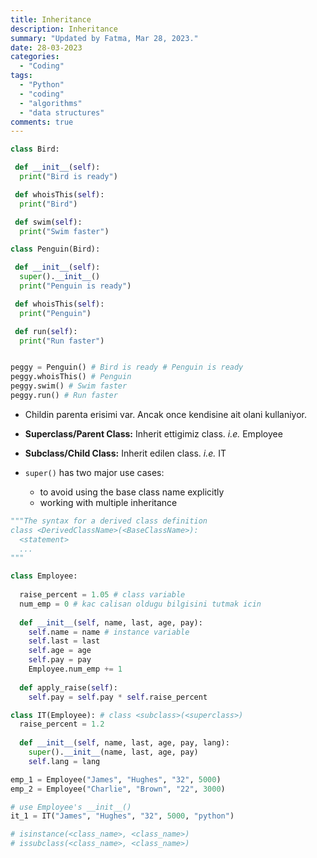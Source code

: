 ```yaml
---
title: Inheritance
description: Inheritance
summary: "Updated by Fatma, Mar 28, 2023."
date: 28-03-2023
categories:
  - "Coding"
tags:
  - "Python"
  - "coding"
  - "algorithms"
  - "data structures"
comments: true
---
```

```python
class Bird:

 def __init__(self):
  print("Bird is ready")

 def whoisThis(self):
  print("Bird")

 def swim(self):
  print("Swim faster")

class Penguin(Bird):

 def __init__(self):
  super().__init__()
  print("Penguin is ready")

 def whoisThis(self):
  print("Penguin")

 def run(self):
  print("Run faster")


peggy = Penguin() # Bird is ready # Penguin is ready
peggy.whoisThis() # Penguin
peggy.swim() # Swim faster
peggy.run() # Run faster
```

- Childin parenta erisimi var. Ancak once kendisine ait olani kullaniyor.
- **Superclass/Parent Class:** Inherit ettigimiz class. *i.e.* Employee
- **Subclass/Child Class:** Inherit edilen class. *i.e.* IT

- `super()` has two major use cases:
  - to avoid using the base class name explicitly
  - working with multiple inheritance

```python
"""The syntax for a derived class definition
class <DerivedClassName>(<BaseClassName>):
  <statement>
  ...
"""
```

```python
class Employee:
  
  raise_percent = 1.05 # class variable
  num_emp = 0 # kac calisan oldugu bilgisini tutmak icin
  
  def __init__(self, name, last, age, pay):
    self.name = name # instance variable
    self.last = last
    self.age = age
    self.pay = pay
    Employee.num_emp += 1
    
  def apply_raise(self):
    self.pay = self.pay * self.raise_percent

class IT(Employee): # class <subclass>(<superclass>)
  raise_percent = 1.2
  
  def __init__(self, name, last, age, pay, lang):
    super().__init__(name, last, age, pay)
    self.lang = lang

emp_1 = Employee("James", "Hughes", "32", 5000)
emp_2 = Employee("Charlie", "Brown", "22", 3000)

# use Employee's __init__()
it_1 = IT("James", "Hughes", "32", 5000, "python")

# isinstance(<class_name>, <class_name>)
# issubclass(<class_name>, <class_name>)
```

